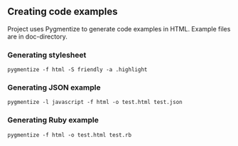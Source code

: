 ## Creating code examples

Project uses Pygmentize to generate code examples in HTML. Example files are in doc-directory.

### Generating stylesheet

    pygmentize -f html -S friendly -a .highlight

### Generating JSON example

    pygmentize -l javascript -f html -o test.html test.json

### Generating Ruby example

    pygmentize -f html -o test.html test.rb
